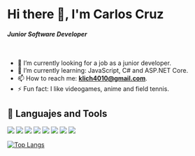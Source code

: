 # <div aling="center">Hi there 👋, I'm Carlos Cruz</div>
#### <div aling="center">_Junior Software Developer_</div>

<br/>

- 🔭 I’m currently looking for a job as a junior developer.
- 🌱 I’m currently learning: JavaScript, C# and ASP.NET Core.
- 📫 How to reach me: **klich4010@gmail.com**.
- ⚡ Fun fact: I like videogames, anime and field tennis.

## 🧰 Languajes and Tools

<p aling="left">
<img src="https://img.icons8.com/color/48/000000/linux--v1.png"/>
<img src="https://img.icons8.com/color/48/000000/visual-studio-code-2019.png"/>
<img src="https://img.icons8.com/color/48/000000/c-programming.png"/>
<img src="https://https://www.iloveimg.com/es/descarga/w8g4z6zxn4s47d7sfl4dsnjynwwptvq7q66gj74dm20jf8wh00883z72rvsxckh65g4A7bbA8mq7njksn8hf0tzkpv593g5wn76cssp7f971x6kczmt471wpjkphmdAc1xzhys3zbgqlq4zl4q842ygsgrtjh1kfbv1wjmz8yz6ytmj7zk2q/10">
<img src="https://img.icons8.com/color/48/000000/python--v1.png"/>
<img src="https://img.icons8.com/color/48/000000/html-5--v1.png"/>
<img src="https://img.icons8.com/color/48/000000/javascript--v1.png"/>
<img src="https://img.icons8.com/color/48/000000/mysql-logo.png"/>
</p>


[![Top Langs](https://github-readme-stats.vercel.app/api/top-langs/?username=klich404&exclude_repo=CSharpCRUD_SeriesListWeb&theme=dracula)](https://github.com/klich404/github-readme-stats)
